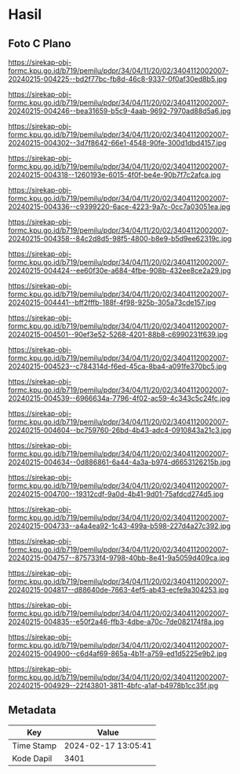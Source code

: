 # Hasil

## Foto C Plano

https://sirekap-obj-formc.kpu.go.id/b719/pemilu/pdpr/34/04/11/20/02/3404112002007-20240215-004225--bd2f77bc-fb8d-46c8-9337-0f0af30ed8b5.jpg

https://sirekap-obj-formc.kpu.go.id/b719/pemilu/pdpr/34/04/11/20/02/3404112002007-20240215-004246--bea31659-b5c9-4aab-9692-7970ad88d5a6.jpg

https://sirekap-obj-formc.kpu.go.id/b719/pemilu/pdpr/34/04/11/20/02/3404112002007-20240215-004302--3d7f8642-66e1-4548-90fe-300d1dbd4157.jpg

https://sirekap-obj-formc.kpu.go.id/b719/pemilu/pdpr/34/04/11/20/02/3404112002007-20240215-004318--1260193e-6015-4f0f-be4e-90b7f7c2afca.jpg

https://sirekap-obj-formc.kpu.go.id/b719/pemilu/pdpr/34/04/11/20/02/3404112002007-20240215-004336--c9399220-6ace-4223-9a7c-0cc7a03051ea.jpg

https://sirekap-obj-formc.kpu.go.id/b719/pemilu/pdpr/34/04/11/20/02/3404112002007-20240215-004358--84c2d8d5-98f5-4800-b8e9-b5d9ee62319c.jpg

https://sirekap-obj-formc.kpu.go.id/b719/pemilu/pdpr/34/04/11/20/02/3404112002007-20240215-004424--ee60f30e-a684-4fbe-908b-432ee8ce2a29.jpg

https://sirekap-obj-formc.kpu.go.id/b719/pemilu/pdpr/34/04/11/20/02/3404112002007-20240215-004441--bff2fffb-188f-4f98-925b-305a73cde157.jpg

https://sirekap-obj-formc.kpu.go.id/b719/pemilu/pdpr/34/04/11/20/02/3404112002007-20240215-004501--90ef3e52-5268-4201-88b8-c6990231f639.jpg

https://sirekap-obj-formc.kpu.go.id/b719/pemilu/pdpr/34/04/11/20/02/3404112002007-20240215-004523--c784314d-f6ed-45ca-8ba4-a091fe370bc5.jpg

https://sirekap-obj-formc.kpu.go.id/b719/pemilu/pdpr/34/04/11/20/02/3404112002007-20240215-004539--6966634a-7796-4f02-ac59-4c343c5c24fc.jpg

https://sirekap-obj-formc.kpu.go.id/b719/pemilu/pdpr/34/04/11/20/02/3404112002007-20240215-004604--bc759760-26bd-4b43-adc4-0910843a21c3.jpg

https://sirekap-obj-formc.kpu.go.id/b719/pemilu/pdpr/34/04/11/20/02/3404112002007-20240215-004634--0d886861-6a44-4a3a-b974-d6653126215b.jpg

https://sirekap-obj-formc.kpu.go.id/b719/pemilu/pdpr/34/04/11/20/02/3404112002007-20240215-004700--19312cdf-9a0d-4b41-9d01-75afdcd274d5.jpg

https://sirekap-obj-formc.kpu.go.id/b719/pemilu/pdpr/34/04/11/20/02/3404112002007-20240215-004733--a4a4ea92-1c43-499a-b598-227d4a27c392.jpg

https://sirekap-obj-formc.kpu.go.id/b719/pemilu/pdpr/34/04/11/20/02/3404112002007-20240215-004757--875733f4-9798-40bb-8e41-9a5059d409ca.jpg

https://sirekap-obj-formc.kpu.go.id/b719/pemilu/pdpr/34/04/11/20/02/3404112002007-20240215-004817--d88640de-7663-4ef5-ab43-ecfe9a304253.jpg

https://sirekap-obj-formc.kpu.go.id/b719/pemilu/pdpr/34/04/11/20/02/3404112002007-20240215-004835--e50f2a46-ffb3-4dbe-a70c-7de082174f8a.jpg

https://sirekap-obj-formc.kpu.go.id/b719/pemilu/pdpr/34/04/11/20/02/3404112002007-20240215-004900--c6d4af69-865a-4b1f-a759-ed1d5225e9b2.jpg

https://sirekap-obj-formc.kpu.go.id/b719/pemilu/pdpr/34/04/11/20/02/3404112002007-20240215-004929--22f43801-3811-4bfc-a1af-b4978b1cc35f.jpg


## Metadata

| Key        | Value               |
| ---------- | ------------------- |
| Time Stamp | 2024-02-17 13:05:41 |
| Kode Dapil | 3401                |




